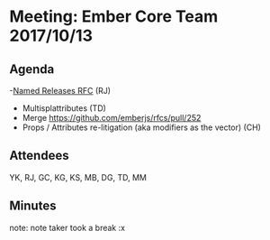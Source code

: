 # Meeting: Ember Core Team 2017/10/13

## Agenda

-[Named Releases RFC](https://github.com/emberjs/rfcs/pull/259) (RJ)
- Multisplattributes (TD)
- Merge https://github.com/emberjs/rfcs/pull/252
- Props / Attributes re-litigation (aka modifiers as the vector) (CH)

## Attendees

YK, RJ, GC, KG, KS, MB, DG, TD, MM

## Minutes

note: note taker took a break :x
